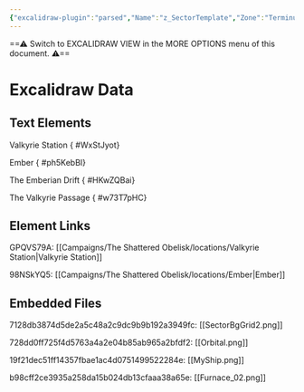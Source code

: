 ```yaml
---
{"excalidraw-plugin":"parsed","Name":"z_SectorTemplate","Zone":"Terminus","dg-publish":true,"permalink":"/campaigns/the-shattered-obelisk/locations/the-ebon-maw-sector/","dgPassFrontmatter":true,"noteIcon":""}
---
```


==⚠  Switch to EXCALIDRAW VIEW in the MORE OPTIONS menu of this document. ⚠==


# Excalidraw Data
## Text Elements
Valkyrie Station
{ #WxStJyot}


Ember
{ #ph5KebBI}


The Emberian Drift
{ #HKwZQBai}


The Valkyrie Passage
{ #w73T7pHC}


## Element Links
GPQVS79A: [[Campaigns/The Shattered Obelisk/locations/Valkyrie Station\|Valkyrie Station]]

98NSkYQ5: [[Campaigns/The Shattered Obelisk/locations/Ember\|Ember]]

## Embedded Files
7128db3874d5de2a5c48a2c9dc9b9b192a3949fc: [[SectorBgGrid2.png]]

728dd0ff725f4d5763a4a2e04b85ab965a2bfdf2: [[Orbital.png]]

19f21dec51ff14357fbae1ac4d0751499522284e: [[MyShip.png]]

b98cff2ce3935a258da15b024db13cfaaa38a65e: [[Furnace_02.png]]


